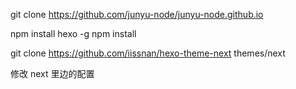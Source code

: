 git clone https://github.com/junyu-node/junyu-node.github.io

npm install hexo -g
npm install

git clone https://github.com/iissnan/hexo-theme-next themes/next

修改 next 里边的配置